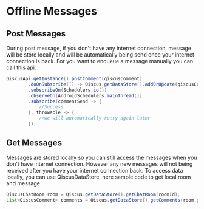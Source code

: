 # Offline Messages

## Post Messages

During post message, if you don't have any internet connection, message will be store locally and will be automatically being send once your internet connection is back. For you want to enqueue a message manually you can call this api:
```java
QiscusApi.getInstance().postComment(qiscusComment)
        .doOnSubscribe(() -> Qiscus.getDataStore().addOrUpdate(qiscusComment))
        .subscribeOn(Schedulers.io())
        .observeOn(AndroidSchedulers.mainThread())
        .subscribe(commentSend -> {
            //Success
        }, throwable -> {
            //we will automatically retry again later
        });
```

## Get Messages

Messages are stored locally so you can still access the messages when you don't have internet connection. However any new messages will not being received after you have your internet connection back. To access data locally, you can use QiscusDataStore, here sample code to get local room and message

```java
QiscusChatRoom room = Qiscus.getDataStore().getChatRoom(roomId);
List<QiscusComment> comments = Qiscus.getDataStore().getComments(room.getLastTopicId(), count);
```